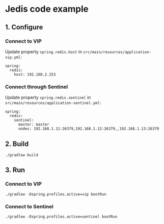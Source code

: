 # Jedis code example

## 1. Configure

### Connect to VIP

Update property `spring.redis.host` in `src/main/resources/application-vip.yml`:
```
spring:
  redis:
    host: 192.168.2.253
```

### Connect through Sentinel

Update property `spring.redis.sentinel` in `src/main/resources/application-sentinel.yml`:
```
spring:
  redis:
    sentinel:
      master: master
      nodes: 192.168.1.11:26379,192.168.1.12:26379,,192.168.1.13:26379
```

## 2. Build

```
./gradlew build
```

## 3. Run

### Connect to VIP

```
./gradlew -Dspring.profiles.active=vip bootRun
```

### Connect to Sentinel

```
./gradlew -Dspring.profiles.active=sentinel bootRun
```
